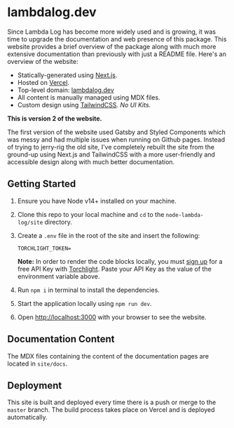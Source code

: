 # lambdalog.dev

Since Lambda Log has become more widely used and is growing, it was time to upgrade the documentation and web presence of this package. This website provides a brief overview of the package along with much more extensive documentation than previously with just a README file. Here's an overview of the website:

- Statically-generated using [Next.js](https://nextjs.org/).
- Hosted on [Vercel](https://vercel.com/).
- Top-level domain: [lambdalog.dev](https://lambdalog.dev)
- All content is manually managed using MDX files.
- Custom design using [TailwindCSS](https://tailwindcss.com). _No UI Kits._



**This is version 2 of the website.**

The first version of the website used Gatsby and Styled Components which was messy and had multiple issues when running on Github pages. Instead of trying to jerry-rig the old site, I've completely rebuilt the site from the ground-up using Next.js and TailwindCSS with a more user-friendly and accessible design along with much better documentation.



## Getting Started

1. Ensure you have Node v14+ installed on your machine.

2. Clone this repo to your local machine and `cd` to the `node-lambda-log/site` directory.

3. Create a `.env` file in the root of the site and insert the following:

   ```
   TORCHLIGHT_TOKEN=
   ```

   **Note:** In order to render the code blocks locally, you must [sign up](https://app.torchlight.dev/register?plan=free_month) for a free API Key with [Torchlight](https://torchlight.dev/). Paste your API Key as the value of the environment variable above.

4. Run `npm i` in terminal to install the dependencies.

5. Start the application locally using `npm run dev`.

6. Open [http://localhost:3000](http://localhost:3000) with your browser to see the website.



## Documentation Content

The MDX files containing the content of the documentation pages are located in `site/docs`.



## Deployment

This site is built and deployed every time there is a push or merge to the `master` branch. The build process takes place on Vercel and is deployed automatically.
